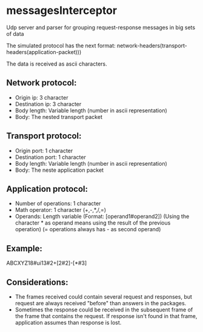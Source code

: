 # messagesInterceptor
Udp server and parser for grouping request-response messages in big sets of data

The simulated protocol has the next format:
network-headers(transport-headers(application-packet)))

The data is received as ascii characters.

Network protocol:
-----------------
- Origin ip: 3 character
- Destination ip: 3 character
- Body length: Variable length (number in ascii representation)
- Body: The nested transport packet

Transport protocol:
-------------------
- Origin port: 1 character
- Destination port: 1 character
- Body length: Variable length (number in ascii representation)
- Body: The neste application packet

Application protocol:
---------------------
- Number of operations: 1 character
- Math operator: 1 character (+,-,*,/,=)
- Operands: Length variable (Format: [operand1#operand2]) (Using the character * as operand means using the result of the previous operation) (= operations always has - as second operand)

Example:
-------
ABCXYZ18#ui13#2+[2#2]-[*#3]

Considerations:
---------------
- The frames received could contain several request and responses, but request are always received "before" than answers in the packages.
- Sometimes the response could be received in the subsequent frame of the frame that contains the request. If response isn't found in that frame, application assumes than response is lost.
